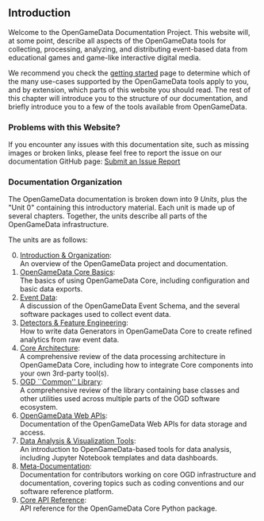 ## Introduction

Welcome to the OpenGameData Documentation Project.
This website will, at some point, describe all aspects of the OpenGameData tools for collecting, processing, analyzing, and distributing event-based data from educational games and game-like interactive digital media.

We recommend you check the [getting started](./getting_started.md) page to determine which of the many use-cases supported by the OpenGameData tools apply to you, and by extension, which parts of this website you should read.
The rest of this chapter will introduce you to the structure of our documentation, and briefly introduce you to a few of the tools available from OpenGameData.

### Problems with this Website?

If you encounter any issues with this documentation site, such as missing images or broken links, please feel free to report the issue on our documentation GitHub page:
[Submit an Issue Report](https://github.com/opengamedata/opengamedata-doc/issues/new?assignees=LswaN58&labels=bug&projects=&template=bug_report.md&title=)

### Documentation Organization

The OpenGameData documentation is broken down into 9 *Units*, plus the "Unit 0" containing this introductory material.
Each unit is made up of several chapters.
Together, the units describe all parts of the OpenGameData infrastructure.

The units are as follows:

<!-- TODO : update links here -->

0. [Introduction & Organization](./index.rst):  
    An overview of the OpenGameData project and documentation.
1. [OpenGameData Core Basics](../01_core-basics/index.rst):  
    The basics of using OpenGameData Core, including configuration and basic data exports.
2. [Event Data](../02_events/index.rst):  
    A discussion of the OpenGameData Event Schema, and the several software packages used to collect event data.
3. [Detectors & Feature Engineering](../03_detectors-and-features/index.rst):  
    How to write data Generators in OpenGameData Core to create refined analytics from raw event data.
4. [Core Architecture](../04_core-architecture/index.rst):  
    A comprehensive review of the data processing architecture in OpenGameData Core, including how to integrate Core components into your own 3rd-party tool(s).
5. [OGD ``Common'' Library](../05_ogd-common/index.rst):  
    A comprehensive review of the library containing base classes and other utilities used across multiple parts of the OGD software ecosystem.
6. [OpenGameData Web APIs](../06_apis/index.rst):  
    Documentation of the OpenGameData Web APIs for data storage and access.
7. [Data Analysis & Visualization Tools](../07_analysis-and-visualization/index.rst):  
    An introduction to OpenGameData-based tools for data analysis, including Jupyter Notebook templates and data dashboards.
8. [Meta-Documentation](../08_meta-documentation/index.rst):  
    Documentation for contributors working on core OGD infrastructure and documentation, covering topics such as coding conventions and our software reference platform.
9. [Core API Reference](../reference/index.rst):  
    API reference for the OpenGameData Core Python package.
